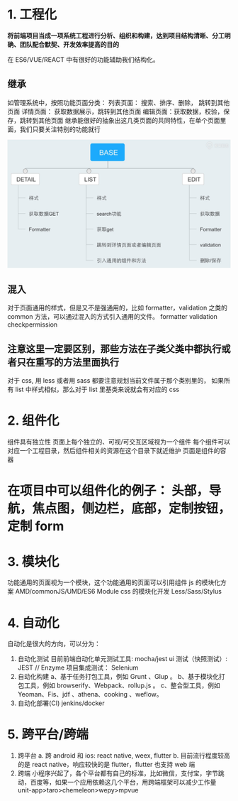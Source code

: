 # 1. 工程化

**将前端项目当成一项系统工程进行分析、组织和构建，达到项目结构清晰、分工明确、团队配合默契、开发效率提高的目的**

在 ES6/VUE/REACT 中有很好的功能辅助我们结构化。

## 继承

如管理系统中，按照功能页面分类：
列表页面： 搜索、排序、删除， 跳转到其他页面
详情页面： 获取数据展示，跳转到其他页面
编辑页面：获取数据，校验，保存，跳转到其他页面
继承能很好的抽象出这几类页面的共同特性，在单个页面里面，我们只要关注特别的功能就行

![structure](https://github.com/lucia-super/project-idea-template/blob/master/concept/BASE.jpg "工程结构指导图")

## 混入

对于页面通用的样式，但是又不是强通用的，比如 formatter，validation 之类的 common 方法，可以通过混入的方式引入通用的文件。
formatter
validation
checkpermission

## 注意这里一定要区别，那些方法在子类父类中都执行或者只在重写的方法里面执行

对于 css, 用 less 或者用 sass 都要注意规划当前文件属于那个类别里的，
如果所有 list 中样式相似，那么对于 list 里基类来说就会有对应的 css

# 2. 组件化

组件具有独立性
页面上每个独立的、可视/可交互区域视为一个组件
每个组件可以对应一个工程目录，然后组件相关的资源在这个目录下就近维护
页面是组件的容器

# 在项目中可以组件化的例子： 头部，导航，焦点图，侧边栏，底部，定制按钮，定制 form

# 3. 模块化

功能通用的页面视为一个模块，这个功能通用的页面可以引用组件
js 的模块化方案 AMD/commonJS/UMD/ES6 Module
css 的模块化开发 Less/Sass/Stylus

# 4. 自动化

自动化是很大的方向，可以分为：

1.  自动化测试
    目前前端自动化单元测试工具: mocha/jest
    ui 测试（快照测试）: JEST // Enzyme
    项目集成测试： Selenium
2.  自动化构建
    a、基于任务打包工具，例如 Grunt 、Glup 。
    b、基于模块化打包工具，例如 browserify、Webpack、rollup.js 。
    c、整合型工具，例如 Yeoman、Fis、jdf 、athena、cooking 、weflow。
3.  自动化部署(CI)
    jenkins/docker

# 5. 跨平台/跨端

1.  跨平台
    a. 跨 android 和 ios: react native, weex, flutter
    b. 目前流行程度较高的是 react native，响应较快的是 flutter，flutter 也支持 web 端
2.  跨端
    小程序兴起了，各个平台都有自己的标准，比如微信，支付宝，字节跳动，百度等，如果一个应用依赖这几个平台，用跨端框架可以减少工作量
    unit-app>taro>chemeleon>wepy>mpvue
